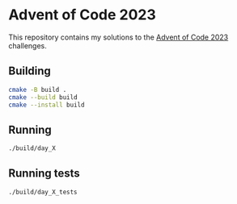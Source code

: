 # Advent of Code 2023

This repository contains my solutions to the [Advent of Code 2023](https://adventofcode.com/2023) challenges.

## Building

```bash
cmake -B build .
cmake --build build
cmake --install build
```

## Running

```bash
./build/day_X
```

## Running tests

```bash
./build/day_X_tests
```
